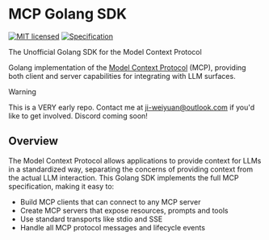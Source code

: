 # MCP Golang SDK

[![MIT licensed][mit-badge]][mit-url]
[![Specification][spec-badge]][spec-url]

[mit-badge]: https://img.shields.io/pypi/l/mcp.svg
[mit-url]: https://github.com/jiweiyuan/modelcontextprotocol-go-sdk/blob/master/LICENSE
[spec-badge]: https://img.shields.io/badge/spec-spec.modelcontextprotocol.io-blue.svg
[spec-url]: https://spec.modelcontextprotocol.io

The Unofficial Golang SDK for the Model Context Protocol

Golang implementation of the [Model Context Protocol](https://modelcontextprotocol.io) (MCP), providing both client and server capabilities for integrating with LLM surfaces.

> [!WARNING]  
> This is a VERY early repo. Contact me at ji-weiyuan@outlook.com if you'd like to get involved. Discord coming soon!

## Overview

The Model Context Protocol allows applications to provide context for LLMs in a standardized way, separating the concerns of providing context from the actual LLM interaction. This Golang SDK implements the full MCP specification, making it easy to:

- Build MCP clients that can connect to any MCP server
- Create MCP servers that expose resources, prompts and tools
- Use standard transports like stdio and SSE
- Handle all MCP protocol messages and lifecycle events

